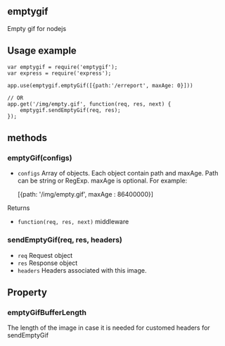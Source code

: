 ## emptygif
Empty gif for nodejs

## Usage example
	var emptygif = require('emptygif');
	var express = require('express');
	
	app.use(emptygif.emptyGif([{path:'/erreport', maxAge: 0}]))
	
	// OR
	app.get('/img/empty.gif', function(req, res, next) {
		emptygif.sendEmptyGif(req, res);
	});

## methods

### emptyGif(configs)
* `configs` Array of objects. Each object contain path and maxAge. Path can be string or RegExp. maxAge is optional. For example:

	[{path: '/img/empty.gif', maxAge : 86400000}]
	
Returns
* `function(req, res, next)` middleware

### sendEmptyGif(req, res, headers)
* `req` Request object
* `res` Response object
* `headers` Headers associated with this image.
	
## Property
### emptyGifBufferLength
The length of the image in case it is needed for customed headers for sendEmptyGif